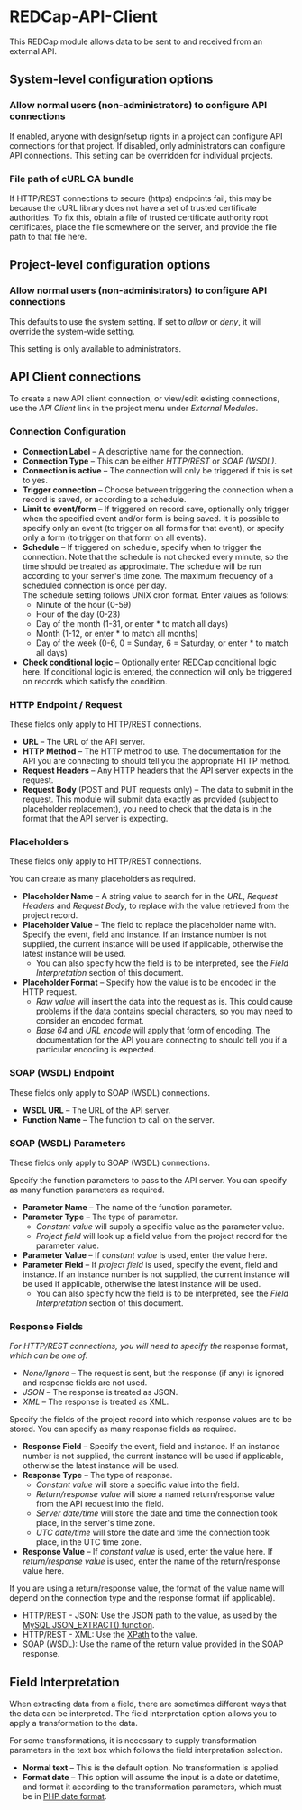 # REDCap-API-Client

This REDCap module allows data to be sent to and received from an external API.

## System-level configuration options

### Allow normal users (non-administrators) to configure API connections

If enabled, anyone with design/setup rights in a project can configure API connections for that
project. If disabled, only administrators can configure API connections. This setting can be
overridden for individual projects.

### File path of cURL CA bundle

If HTTP/REST connections to secure (https) endpoints fail, this may be because the cURL library does
not have a set of trusted certificate authorities. To fix this, obtain a file of trusted certificate
authority root certificates, place the file somewhere on the server, and provide the file path to
that file here.

## Project-level configuration options

### Allow normal users (non-administrators) to configure API connections

This defaults to use the system setting. If set to *allow* or *deny*, it will override the
system-wide setting.

This setting is only available to administrators.

## API Client connections

To create a new API client connection, or view/edit existing connections, use the *API Client* link
in the project menu under *External Modules*.

### Connection Configuration

* **Connection Label** &ndash; A descriptive name for the connection.
* **Connection Type** &ndash; This can be either *HTTP/REST* or *SOAP (WSDL)*.
* **Connection is active** &ndash; The connection will only be triggered if this is set to yes.
* **Trigger connection** &ndash; Choose between triggering the connection when a record is saved,
  or according to a schedule.
* **Limit to event/form** &ndash; If triggered on record save, optionally only trigger when the
  specified event and/or form is being saved. It is possible to specify only an event (to trigger
  on all forms for that event), or specify only a form (to trigger on that form on all events).
* **Schedule** &ndash; If triggered on schedule, specify when to trigger the connection. Note that
  the schedule is not checked every minute, so the time should be treated as approximate. The
  schedule will be run according to your server's time zone. The maximum frequency of a scheduled
  connection is once per day.<br>
  The schedule setting follows UNIX cron format. Enter values as follows:
  * Minute of the hour (0-59)
  * Hour of the day (0-23)
  * Day of the month (1-31, or enter \* to match all days)
  * Month (1-12, or enter \* to match all months)
  * Day of the week (0-6, 0 = Sunday, 6 = Saturday, or enter \* to match all days)
* **Check conditional logic** &ndash; Optionally enter REDCap conditional logic here. If conditional
  logic is entered, the connection will only be triggered on records which satisfy the condition.

### HTTP Endpoint / Request

These fields only apply to HTTP/REST connections.

* **URL** &ndash; The URL of the API server.
* **HTTP Method** &ndash; The HTTP method to use. The documentation for the API you are connecting
  to should tell you the appropriate HTTP method.
* **Request Headers** &ndash; Any HTTP headers that the API server expects in the request.
* **Request Body** (POST and PUT requests only) &ndash; The data to submit in the request. This
  module will submit data exactly as provided (subject to placeholder replacement), you need to
  check that the data is in the format that the API server is expecting.

### Placeholders

These fields only apply to HTTP/REST connections.

You can create as many placeholders as required.

* **Placeholder Name** &ndash; A string value to search for in the *URL*, *Request Headers* and
  *Request Body*, to replace with the value retrieved from the project record.
* **Placeholder Value** &ndash; The field to replace the placeholder name with. Specify the event,
  field and instance. If an instance number is not supplied, the current instance will be used if
  applicable, otherwise the latest instance will be used.
  * You can also specify how the field is to be interpreted, see the *Field Interpretation* section
  of this document.
* **Placeholder Format** &ndash; Specify how the value is to be encoded in the HTTP request.
  * *Raw value* will insert the data into the request as is. This could cause problems if the data
    contains special characters, so you may need to consider an encoded format.
  * *Base 64* and *URL encode* will apply that form of encoding. The documentation for the API you
    are connecting to should tell you if a particular encoding is expected.

### SOAP (WSDL) Endpoint

These fields only apply to SOAP (WSDL) connections.

* **WSDL URL** &ndash; The URL of the API server.
* **Function Name** &ndash; The function to call on the server.

### SOAP (WSDL) Parameters

These fields only apply to SOAP (WSDL) connections.

Specify the function parameters to pass to the API server. You can specify as many function
parameters as required.

* **Parameter Name** &ndash; The name of the function parameter.
* **Parameter Type** &ndash; The type of parameter.
  * *Constant value* will supply a specific value as the parameter value.
  * *Project field* will look up a field value from the project record for the parameter value.
* **Parameter Value** &ndash; If *constant value* is used, enter the value here.
* **Parameter Field** &ndash; If *project field* is used, specify the event, field and instance. If
  an instance number is not supplied, the current instance will be used if applicable, otherwise the
  latest instance will be used.
  * You can also specify how the field is to be interpreted, see the *Field Interpretation* section
  of this document.

### Response Fields

*For HTTP/REST connections, you will need to specify the* response format, *which can be one of:*
* *None/Ignore* &ndash; The request is sent, but the response (if any) is ignored and response
  fields are not used.
* *JSON* &ndash; The response is treated as JSON.
* *XML* &ndash; The response is treated as XML.

Specify the fields of the project record into which response values are to be stored. You can
specify as many response fields as required.

* **Response Field** &ndash; Specify the event, field and instance. If an instance number is not
  supplied, the current instance will be used if applicable, otherwise the latest instance will be
  used.
* **Response Type** &ndash; The type of response.
  * *Constant value* will store a specific value into the field.
  * *Return/response value* will store a named return/response value from the API request into the
    field.
  * *Server date/time* will store the date and time the connection took place, in the server's time
    zone.
  * *UTC date/time* will store the date and time the connection took place, in the UTC time zone.
* **Response Value** &ndash; If *constant value* is used, enter the value here. If *return/response
  value* is used, enter the name of the return/response value here.

If you are using a return/response value, the format of the value name will depend on the connection
type and the response format (if applicable).

* HTTP/REST - JSON: Use the JSON path to the value, as used by the
  [MySQL JSON_EXTRACT() function](https://dev.mysql.com/doc/refman/5.7/en/json-search-functions.html#function_json-extract).
* HTTP/REST - XML: Use the [XPath](https://en.wikipedia.org/wiki/XPath) to the value.
* SOAP (WSDL): Use the name of the return value provided in the SOAP response.


## Field Interpretation

When extracting data from a field, there are sometimes different ways that the data can be
interpreted. The field interpretation option allows you to apply a transformation to the data.

For some transformations, it is necessary to supply transformation parameters in the text box which
follows the field interpretation selection.

* **Normal text** &ndash; This is the default option. No transformation is applied.
* **Format date** &ndash; This option will assume the input is a date or datetime, and format it
  according to the transformation parameters, which must be in
  [PHP date format](https://www.php.net/manual/en/datetime.format.php).
